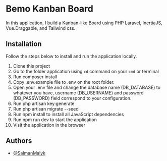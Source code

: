 
# Bemo Kanban Board

In this application, I build a Kanban-like Board using PHP Laravel, InertiaJS, Vue.Draggable, and Taliwind css.

## Installation
Follow the steps below to install and run the application locally.


1. Clone this project
2. Go to the folder application using `cd` command on your `cmd` or terminal
3. Run composer install
4. Copy .env.example file to .env on the root folder. 
5. Open your .env file and change the database name (DB_DATABASE) to whatever you have, username (DB_USERNAME) and password (DB_PASSWORD) field correspond to your configuration.
6. Run php artisan key:generate
7. Run php artisan migrate --seed
9. Run npm install to install all JavaScript dependencies
10. Run npm run dev to start the application
11. Visit the application in the browser

## Authors

- [@SalmanMalyk](https://www.github.com/SalmanMalyk)

